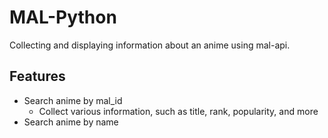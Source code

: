 # MAL-Python

Collecting and displaying information about an anime using mal-api.

## Features

- Search anime by mal_id
  - Collect various information, such as title, rank, popularity, and more
- Search anime by name
